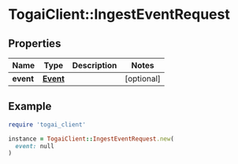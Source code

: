# TogaiClient::IngestEventRequest

## Properties

| Name | Type | Description | Notes |
| ---- | ---- | ----------- | ----- |
| **event** | [**Event**](Event.md) |  | [optional] |

## Example

```ruby
require 'togai_client'

instance = TogaiClient::IngestEventRequest.new(
  event: null
)
```

